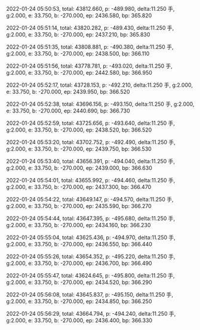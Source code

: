 2022-01-24 05:50:53, total: 43812.660, p: -489.980, delta:11.250 手, g:2.000, e: 33.750, b: -270.000, ep: 2436.580, bp: 365.820

2022-01-24 05:51:14, total: 43820.282, p: -489.430, delta:11.250 手, g:2.000, e: 33.750, b: -270.000, ep: 2437.210, bp: 365.830

2022-01-24 05:51:35, total: 43808.881, p: -490.380, delta:11.250 手, g:2.000, e: 33.750, b: -270.000, ep: 2438.500, bp: 366.110

2022-01-24 05:51:56, total: 43778.781, p: -493.020, delta:11.250 手, g:2.000, e: 33.750, b: -270.000, ep: 2442.580, bp: 366.950

2022-01-24 05:52:17, total: 43728.153, p: -492.210, delta:11.250 手, g:2.000, e: 33.750, b: -270.000, ep: 2439.950, bp: 366.520

2022-01-24 05:52:38, total: 43696.156, p: -493.150, delta:11.250 手, g:2.000, e: 33.750, b: -270.000, ep: 2440.690, bp: 366.730

2022-01-24 05:52:59, total: 43725.656, p: -493.640, delta:11.250 手, g:2.000, e: 33.750, b: -270.000, ep: 2438.520, bp: 366.520

2022-01-24 05:53:20, total: 43702.752, p: -492.490, delta:11.250 手, g:2.000, e: 33.750, b: -270.000, ep: 2439.750, bp: 366.530

2022-01-24 05:53:40, total: 43656.391, p: -494.040, delta:11.250 手, g:2.000, e: 33.750, b: -270.000, ep: 2439.000, bp: 366.630

2022-01-24 05:54:01, total: 43655.992, p: -494.460, delta:11.250 手, g:2.000, e: 33.750, b: -270.000, ep: 2437.300, bp: 366.470

2022-01-24 05:54:22, total: 43649.147, p: -494.570, delta:11.250 手, g:2.000, e: 33.750, b: -270.000, ep: 2435.590, bp: 366.270

2022-01-24 05:54:44, total: 43647.395, p: -495.680, delta:11.250 手, g:2.000, e: 33.750, b: -270.000, ep: 2434.160, bp: 366.230

2022-01-24 05:55:04, total: 43625.436, p: -494.970, delta:11.250 手, g:2.000, e: 33.750, b: -270.000, ep: 2436.550, bp: 366.440

2022-01-24 05:55:26, total: 43654.352, p: -495.220, delta:11.250 手, g:2.000, e: 33.750, b: -270.000, ep: 2436.700, bp: 366.490

2022-01-24 05:55:47, total: 43624.645, p: -495.800, delta:11.250 手, g:2.000, e: 33.750, b: -270.000, ep: 2434.520, bp: 366.290

2022-01-24 05:56:08, total: 43645.837, p: -495.150, delta:11.250 手, g:2.000, e: 33.750, b: -270.000, ep: 2434.850, bp: 366.250

2022-01-24 05:56:29, total: 43664.794, p: -494.240, delta:11.250 手, g:2.000, e: 33.750, b: -270.000, ep: 2436.400, bp: 366.330